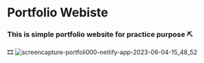 # Portfolio Webiste
### This is simple portfolio website for practice purpose ⛏

🎞
![screencapture-portfoli000-netlify-app-2023-06-04-15_48_52](https://github.com/thezeeshann/portfolio_webiste/assets/88139550/cc12414a-e1af-4d83-98c5-8c328ccf38f4)
